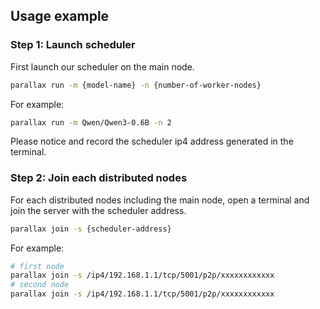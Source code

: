 ## Usage example

### Step 1: Launch scheduler
First launch our scheduler on the main node.
```sh
parallax run -m {model-name} -n {number-of-worker-nodes}
```
For example:
```sh
parallax run -m Qwen/Qwen3-0.6B -n 2
```
Please notice and record the scheduler ip4 address generated in the terminal.

### Step 2: Join each distributed nodes
For each distributed nodes including the main node, open a terminal and join the server with the scheduler address.
```sh
parallax join -s {scheduler-address}
```
For example:
```sh
# first node
parallax join -s /ip4/192.168.1.1/tcp/5001/p2p/xxxxxxxxxxxx
# second node
parallax join -s /ip4/192.168.1.1/tcp/5001/p2p/xxxxxxxxxxxx
```
